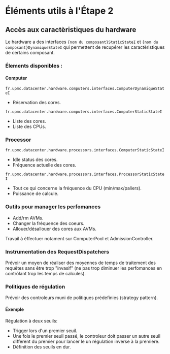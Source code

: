 # Éléments utils à l'Étape 2

## Accès aux caractèristiques du hardware

Le hardware a des interfaces `{nom du composant}StaticStateI` et `{nom du composant}DynamiqueStateI` qui permettent de recupérer les caractèristiques de certains composant.

### Élements disponibles :
####  Computer

`fr.upmc.datacenter.hardware.computers.interfaces.ComputerDynamiqueStateI`
+ Réservation des cores.

`fr.upmc.datacenter.hardware.computers.interfaces.ComputerStaticStateI`
+ Liste des cores.
+ Liste des CPUs.

### Processor

`fr.upmc.datacenter.hardware.processors.interfaces.ComputerStaticStateI`
+ Idle status des cores.
+ Fréquence actuelle des cores.

`fr.upmc.datacenter.hardware.processors.interfaces.ProcessorStaticStateI`
+ Tout ce qui concerne la fréquence du CPU (min/max/paliers).
+ Puissance de calcule.


### Outils pour manager les perfomances

+ Add/rm AVMs.
+ Changer la fréquence des coeurs.
+ Allouer/désallouer des cores aux AVMs.

Travail à éffectuer notament sur ComputerPool et AdmissionController.

### Instrumentation des RequestDispatchers

Prévoir un moyen de réaliser des moyennes de temps de traitement des requêtes sans être trop "invasif" (ne pas trop diminuer les perfomances en contrôlant trop les temps de calcules).

### Politiques de régulation

Prévoir des controleurs muni de politiques prédefinies (strategy pattern).

#### Éxemple
Régulation à deux seuils:
+ Trigger lors d'un premier seuil.
+ Une fois le premier seuil passé, le controleur doit passer un autre seuil different du premier pour lancer le un régulation inverse à la premiere.
+ Définition des seuils en dur.